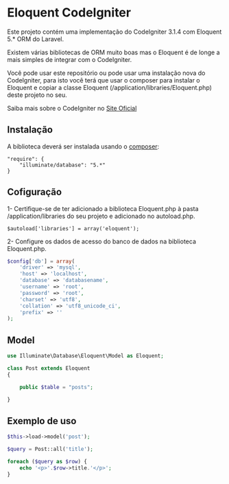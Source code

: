 # Eloquent CodeIgniter

Este projeto contém uma implementação do CodeIgniter 3.1.4 com Eloquent 5.* ORM do Laravel.

Existem várias bibliotecas de ORM muito boas mas o Eloquent é de longe a mais simples de integrar com o CodeIgniter.

Você pode usar este repositório ou pode usar uma instalação nova do CodeIgniter, para isto você terá que usar o composer para instalar o Eloquent e copiar a classe Eloquent (/application/libraries/Eloquent.php) deste projeto no seu.

Saiba mais sobre o CodeIgniter no [Site Oficial](http://codeigniter.com)

## Instalação

A biblioteca deverá ser instalada usando o [composer](https://packagist.org/packages/illuminate/database):

```
"require": {
    "illuminate/database": "5.*"
}
```

## Cofiguração

1- Certifique-se de ter adicionado a biblioteca Eloquent.php à pasta /application/libraries do seu projeto e adicionado no autoload.php.

``$autoload['libraries'] = array('eloquent');``

2- Configure os dados de acesso do banco de dados na biblioteca Eloquent.php.

```php
$config['db'] = array(
    'driver' => 'mysql',
    'host' => 'localhost',
    'database' => 'databasename',
    'username' => 'root',
    'password' => 'root',
    'charset' => 'utf8',
    'collation' => 'utf8_unicode_ci',
    'prefix' => ''
);
```

## Model

```php
use Illuminate\Database\Eloquent\Model as Eloquent;

class Post extends Eloquent
{

    public $table = "posts";

}
```

## Exemplo de uso

```php
$this->load->model('post');

$query = Post::all('title');

foreach ($query as $row) {
    echo '<p>'.$row->title.'</p>';
}
```